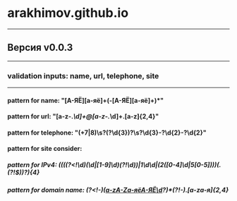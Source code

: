 # arakhimov.github.io
---
## Версия v0.0.3
---
### validation inputs: name, url, telephone, site
---

#### pattern for name: "[А-ЯЁ][а-яё]+(-[А-ЯЁ][а-яё]+)*"

#### pattern for url: "[a-z\-\._\d]+@[a-z\-\._\d]+\.[a-z]{2,4}"

#### pattern for telephone: "(\+7|8)\s?\(?\d{3}\)?\s?\d{3}-?\d{2}-?\d{2}"

#### pattern for site consider: 
##### pattern for IPv4: ((((?<!\d)(\d|[1-9]\d)(?!\d))|1\d\d|(2([0-4]\d|5[0-5])))(\.(?!$))?){4}
##### pattern for domain name: (?<!\-)([a-zA-Zа-яёА-ЯЁ\d](\-)?)*(?!\-)\.[a-zа-я]{2,4}
